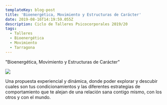 ```yaml
---
templateKey: blog-post
title: 'Bioenergética, Movimiento y Estructuras de Carácter'
date: 2019-08-16T14:19:59.055Z
description: Ciclo de Talleres Psicocorporales 2019/20
tags:
  - Talleres
  - Bioenergética
  - Movimiento
  - Tarragona
---
```

"Bioenergética, Movimiento y Estructuras de Carácter"

![](/img/bioenergetica-y-movimiento.jpg)

Una propuesta  experiencial y dinámica, donde poder explorar y descubir cuales son tus condicionamientos y las diferentes estrategias de comportamiento que te alejan de una relación sana contigo mismo, con los otros y con el mundo.
